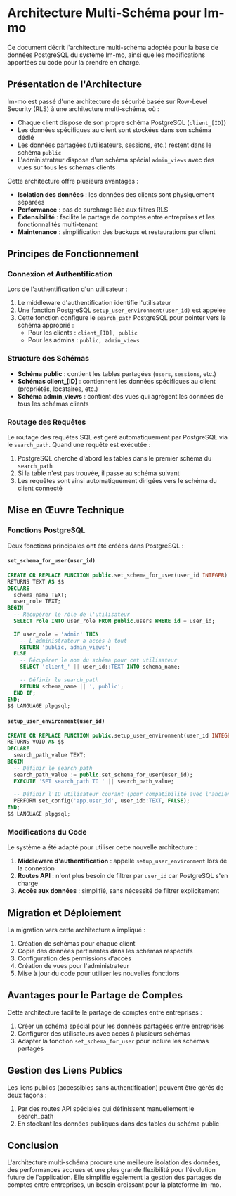 # Architecture Multi-Schéma pour Im-mo

Ce document décrit l'architecture multi-schéma adoptée pour la base de données PostgreSQL du système Im-mo, ainsi que les modifications apportées au code pour la prendre en charge.

## Présentation de l'Architecture

Im-mo est passé d'une architecture de sécurité basée sur Row-Level Security (RLS) à une architecture multi-schéma, où :

- Chaque client dispose de son propre schéma PostgreSQL (`client_[ID]`)
- Les données spécifiques au client sont stockées dans son schéma dédié
- Les données partagées (utilisateurs, sessions, etc.) restent dans le schéma `public`
- L'administrateur dispose d'un schéma spécial `admin_views` avec des vues sur tous les schémas clients

Cette architecture offre plusieurs avantages :
- **Isolation des données** : les données des clients sont physiquement séparées
- **Performance** : pas de surcharge liée aux filtres RLS
- **Extensibilité** : facilite le partage de comptes entre entreprises et les fonctionnalités multi-tenant
- **Maintenance** : simplification des backups et restaurations par client

## Principes de Fonctionnement

### Connexion et Authentification

Lors de l'authentification d'un utilisateur :

1. Le middleware d'authentification identifie l'utilisateur
2. Une fonction PostgreSQL `setup_user_environment(user_id)` est appelée 
3. Cette fonction configure le `search_path` PostgreSQL pour pointer vers le schéma approprié :
   - Pour les clients : `client_[ID], public`
   - Pour les admins : `public, admin_views`

### Structure des Schémas

- **Schéma public** : contient les tables partagées (`users`, `sessions`, etc.)
- **Schémas client_[ID]** : contiennent les données spécifiques au client (propriétés, locataires, etc.)
- **Schéma admin_views** : contient des vues qui agrègent les données de tous les schémas clients

### Routage des Requêtes

Le routage des requêtes SQL est géré automatiquement par PostgreSQL via le `search_path`. Quand une requête est exécutée :

1. PostgreSQL cherche d'abord les tables dans le premier schéma du `search_path`
2. Si la table n'est pas trouvée, il passe au schéma suivant
3. Les requêtes sont ainsi automatiquement dirigées vers le schéma du client connecté

## Mise en Œuvre Technique

### Fonctions PostgreSQL

Deux fonctions principales ont été créées dans PostgreSQL :

#### `set_schema_for_user(user_id)`

```sql
CREATE OR REPLACE FUNCTION public.set_schema_for_user(user_id INTEGER) 
RETURNS TEXT AS $$
DECLARE
  schema_name TEXT;
  user_role TEXT;
BEGIN
  -- Récupérer le rôle de l'utilisateur
  SELECT role INTO user_role FROM public.users WHERE id = user_id;
  
  IF user_role = 'admin' THEN
    -- L'administrateur a accès à tout
    RETURN 'public, admin_views';
  ELSE
    -- Récupérer le nom du schéma pour cet utilisateur
    SELECT 'client_' || user_id::TEXT INTO schema_name;
    
    -- Définir le search_path
    RETURN schema_name || ', public';
  END IF;
END;
$$ LANGUAGE plpgsql;
```

#### `setup_user_environment(user_id)`

```sql
CREATE OR REPLACE FUNCTION public.setup_user_environment(user_id INTEGER) 
RETURNS VOID AS $$
DECLARE
  search_path_value TEXT;
BEGIN
  -- Définir le search_path
  search_path_value := public.set_schema_for_user(user_id);
  EXECUTE 'SET search_path TO ' || search_path_value;
  
  -- Définir l'ID utilisateur courant (pour compatibilité avec l'ancien code)
  PERFORM set_config('app.user_id', user_id::TEXT, FALSE);
END;
$$ LANGUAGE plpgsql;
```

### Modifications du Code

Le système a été adapté pour utiliser cette nouvelle architecture :

1. **Middleware d'authentification** : appelle `setup_user_environment` lors de la connexion
2. **Routes API** : n'ont plus besoin de filtrer par `user_id` car PostgreSQL s'en charge
3. **Accès aux données** : simplifié, sans nécessité de filtrer explicitement

## Migration et Déploiement

La migration vers cette architecture a impliqué :

1. Création de schémas pour chaque client
2. Copie des données pertinentes dans les schémas respectifs
3. Configuration des permissions d'accès
4. Création de vues pour l'administrateur
5. Mise à jour du code pour utiliser les nouvelles fonctions

## Avantages pour le Partage de Comptes

Cette architecture facilite le partage de comptes entre entreprises :

1. Créer un schéma spécial pour les données partagées entre entreprises
2. Configurer des utilisateurs avec accès à plusieurs schémas
3. Adapter la fonction `set_schema_for_user` pour inclure les schémas partagés

## Gestion des Liens Publics

Les liens publics (accessibles sans authentification) peuvent être gérés de deux façons :

1. Par des routes API spéciales qui définissent manuellement le search_path
2. En stockant les données publiques dans des tables du schéma public

## Conclusion

L'architecture multi-schéma procure une meilleure isolation des données, des performances accrues et une plus grande flexibilité pour l'évolution future de l'application. Elle simplifie également la gestion des partages de comptes entre entreprises, un besoin croissant pour la plateforme Im-mo. 